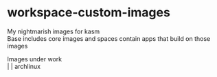 # workspace-custom-images  
My nightmarish images for kasm  
Base includes core images and spaces contain apps that build on those images  

Images under work   
| | archlinux

